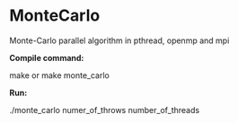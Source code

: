 # MonteCarlo
Monte-Carlo parallel algorithm in pthread, openmp and mpi

<b>Compile command:</b> 

make or make monte_carlo

<b>Run: </b> 

./monte_carlo numer_of_throws number_of_threads
